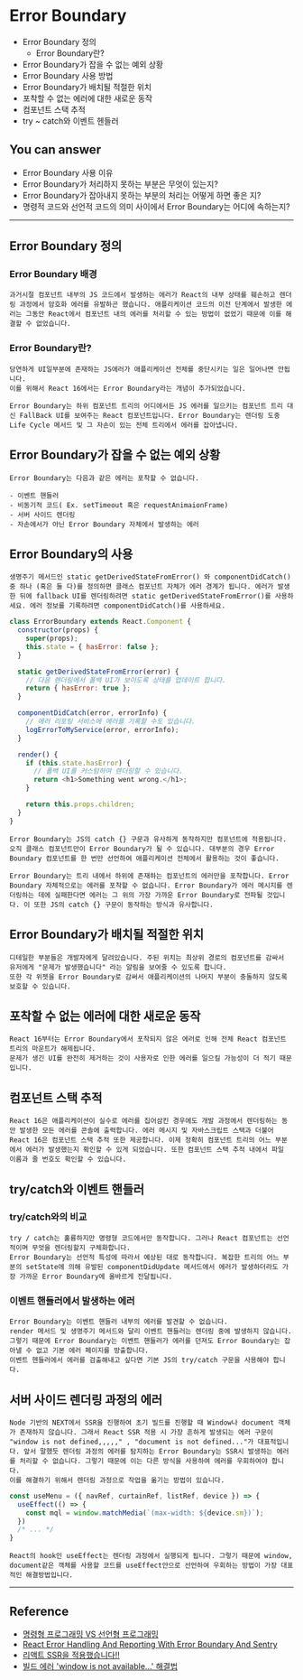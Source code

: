 # Error Boundary

- Error Boundary 정의 
    - Error Boundary란?
- Error Boundary가 잡을 수 없는 예외 상황
- Error Boundary 사용 방법
- Error Boundary가 배치될 적절한 위치
- 포착할 수 없는 에러에 대한 새로운 동작
- 컴포넌트 스택 추적
- try ~ catch와 이벤트 헨들러

## You can answer
- Error Boundary 사용 이유
- Error Boundary가 처리하지 못하는 부분은 무엇이 있는지?
- Error Boundary가 잡아내지 못하는 부분의 처리는 어떻게 하면 좋은 지?
- 명령적 코드와 선언적 코드의 의미 사이에서 Error Boundary는 어디에 속하는지?


---
## Error Boundary 정의
### Error Boundary 배경
    과거시절 컴포넌트 내부의 JS 코드에서 발생하는 에러가 React의 내부 상태를 훼손하고 렌더링 과정에서 암호화 에러를 유발하곤 했습니다. 애플리케이션 코드의 이전 단계에서 발생한 에러는 그동안 React에서 컴포넌트 내의 에러를 처리할 수 있는 방법이 없었기 때문에 이를 해결할 수 없었습니다. 
### Error Boundary란?
    당연하게 UI일부분에 존재하는 JS에러가 애플리케이션 전체를 중단시키는 일은 일어나면 안됩니다. 
    이를 위해서 React 16에서는 Error Boundary라는 개념이 추가되었습니다.
    
    Error Boundary는 하위 컴포넌트 트리의 어디에서든 JS 에러를 일으키는 컴포넌트 트리 대신 FallBack UI를 보여주는 React 컴포넌트입니다. Error Boundary는 렌더링 도중 Life Cycle 메서드 및 그 자손이 있는 전체 트리에서 에러를 잡아냅니다. 

## Error Boundary가 잡을 수 없는 예외 상황
    Error Boundary는 다음과 같은 에러는 포착할 수 없습니다. 
    
    - 이벤트 핸들러
    - 비동기적 코드( Ex. setTimeout 혹은 requestAnimaionFrame)
    - 서버 사이드 렌더링
    - 자손에서가 아닌 Error Boundary 자체에서 발생하는 에러

## Error Boundary의 사용
    생명주기 메서드인 static getDerivedStateFromError() 와 componentDidCatch() 중 하나 (혹은 둘 다)를 정의하면 클래스 컴포넌트 자체가 에러 경계가 됩니다. 에러가 발생한 뒤에 fallback UI를 렌더링하려면 static getDerivedStateFromError()를 사용하세요. 에러 정보를 기록하려면 componentDidCatch()를 사용하세요.

```javascript
class ErrorBoundary extends React.Component {
  constructor(props) {
    super(props);
    this.state = { hasError: false };
  }

  static getDerivedStateFromError(error) {
    // 다음 렌더링에서 폴백 UI가 보이도록 상태를 업데이트 합니다.
    return { hasError: true };
  }

  componentDidCatch(error, errorInfo) {
    // 에러 리포팅 서비스에 에러를 기록할 수도 있습니다.
    logErrorToMyService(error, errorInfo);
  }

  render() {
    if (this.state.hasError) {
      // 폴백 UI를 커스텀하여 렌더링할 수 있습니다.
      return <h1>Something went wrong.</h1>;
    }

    return this.props.children;
  }
}

```

    Error Boundary는 JS의 catch {} 구문과 유사하게 동작하지만 컴포넌트에 적용됩니다. 오직 클래스 컴포넌트만이 Error Boundary가 될 수 있습니다. 대부분의 경우 Error Boundary 컴포넌트를 한 번만 선언하여 애플리케이션 전체에서 활용하는 것이 좋습니다.
    
    Error Boundary는 트리 내에서 하위에 존재하는 컴포넌트의 에러만을 포착합니다. Error Boundary 자체적으로는 에러를 포착할 수 없습니다. Error Boundary가 에러 메시지를 렌더링하는 데에 실패한다면 에러는 그 위의 가장 가까운 Error Boundary로 전파될 것입니다. 이 또한 JS의 catch {} 구문이 동작하는 방식과 유사합니다.

## Error Boundary가 배치될 적절한 위치 
    디테일한 부분들은 개발자에게 달려있습니다. 주된 위치는 최상위 경로의 컴포넌트를 감싸서 유저에게 "문제가 발생했습니다" 라는 알림을 보여줄 수 있도록 합니다. 
    또한 각 위젯을 Error Boundary로 감써서 애플리케이션의 나머지 부분이 충돌하지 않도록 보호할 수 있습니다. 

## 포착할 수 없는 에러에 대한 새로운 동작
    React 16부터는 Error Boundary에서 포착되지 않은 에러로 인해 전체 React 컴포넌트 트리의 마운트가 해제됩니다.
    문제가 생긴 UI를 완전히 제거하는 것이 사용자로 인한 에러를 일으킬 가능성이 더 적기 때문입니다.

## 컴포넌트 스택 추적
    React 16은 애플리케이션이 실수로 에러를 집어삼킨 경우에도 개발 과정에서 렌더링하는 동안 발생한 모든 에러를 콘솔에 출력합니다. 에러 메시지 및 자바스크립트 스택과 더불어 React 16은 컴포넌트 스택 추적 또한 제공합니다. 이제 정확히 컴포넌트 트리의 어느 부분에서 에러가 발생했는지 확인할 수 있게 되었습니다. 또한 컴포넌트 스택 추적 내에서 파일 이름과 줄 번호도 확인할 수 있습니다.

## try/catch와 이벤트 핸들러
### try/catch와의 비교
    try / catch는 훌륭하지만 명령형 코드에서만 동작합니다. 그러나 React 컴포넌트는 선언적이며 무엇을 렌더링할지 구체화합니다.
    Error Boundary는 선언적 특성에 따라서 예상된 대로 동작합니다. 복잡한 트리의 어느 부분의 setState에 의해 유발된 componentDidUpdate 메서드에서 에러가 발생하더라도 가장 가까운 Error Boundary에 올바르게 전달됩니다.
### 이벤트 핸들러에서 발생하는 에러
    Error Boundary는 이벤트 핸들러 내부의 에러를 발견할 수 없습니다. 
    render 메서드 및 생명주기 메서드와 달리 이벤트 핸들러는 렌더링 중에 발생하지 않습니다. 그렇기 때문에 Error Boundary는 이벤트 핸들러가 에러를 던져도 Error Boundary는 잡아낼 수 없고 기본 에러 페이지를 방출합니다.
    이벤트 헨들러에서 에러를 검출해내고 싶다면 기본 JS의 try/catch 구문을 사용해야 합니다. 

## 서버 사이드 렌더링 과정의 에러
    Node 기반의 NEXT에서 SSR을 진행하여 초기 빌드를 진행할 때 Window나 document 객체가 존재하지 않습니다. 그래서 React SSR 적용 시 가장 흔하게 발생되는 에러 구문이 "window is not defined,,,,," , "document is not defined..."가 대표적입니다. 앞서 말했듯 렌더링 과정의 에러를 탐지하는 Error Boundary는 SSR시 발생하는 에러를 처리할 수 없습니다. 그렇기 때문에 이는 다른 방식을 사용하여 에러를 우회하여야 합니다.
    이를 해결하기 위해서 렌더링 과정으로 작업을 옮기는 방법이 있습니다. 
```javascript
const useMenu = ({ navRef, curtainRef, listRef, device }) => {
  useEffect(() => {
    const mql = window.matchMedia(`(max-width: ${device.sm})`);
  })
  /* ... */
}
```
    React의 hook인 useEffect는 렌더링 과정에서 실행되게 됩니다. 그렇기 때문에 window, document같은 객체를 사용할 코드를 useEffect안으로 선언하여 우회하는 방법이 가장 대표적인 해결방법입니다. 
---
## Reference
- [명령형 프로그래밍 VS 선언형 프로그래밍](https://boxfoxs.tistory.com/430)
- [React Error Handling And Reporting With Error Boundary And Sentry](https://www.smashingmagazine.com/2020/06/react-error-handling-reporting-error-boundary-sentry/)
- [리액트 SSR을 적용했습니다!!](https://www.junggri.com/topic/%EA%B0%9C%EB%B0%9C%EC%9D%BC%EC%A7%80/f66e3b4b-49c3-4dfc-bd23-1a8e6e81525b)
- [빌드 에러 'window is not available...' 해결법](https://www.sungikchoi.com/blog/window-is-not-available/)